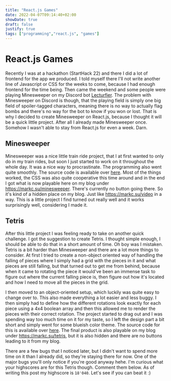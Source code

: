 ```yaml
---
title: "React.js Games"
date: 2022-04-07T09:14:40+02:00
showDate: true
draft: false
justify: true
tags: ["programming","react.js", "games"]
---
```


# React.js Games
Recently I was at a hackathon (StartHack 22) and there I did a lot of frontend for the app we produced. I told myself there I'll not write another line of Javascript or CSS for the weeks to come, because I had enough frontend for the time being. Then came the weekend and some people were playing Minesweeper on my Discord bot [Lecturfier](https://github.com/markbeep/Lecturfier). The problem with Minesweeper on Discord is though, that the playing field is simply one big field of spoiler-tagged characters, meaning there is no way to actually flag bombs and there's no way for the bot to know if you won or lost. That is why I decided to create Minesweeper on React.js, because I thought it will be a quick little project. After all I already made Minesweeper once. Somehow I wasn't able to stay from React.js for even a week. Darn.


## Minesweeper
Minesweeper was a nice little train ride project, that I at first wanted to only do in my train rides, but soon I just started to work on it throughout the whole day. It was a nice way to procrastinate. The programming also went quite smoothly. The source code is available over [here](https://github.com/markbeep/minesweeper). Most of the things worked, the CSS was also quite cooperative this time around and in the end I got what is now playable here on my blog under https://markc.su/minesweeper. There's currently no button going there. So it's kind of a hidden place on my blog. Just like https://markc.su/video in a way. This is a little project I find turned out really well and it works surprisingly well, considering I made it.

## Tetris
After this little project I was feeling ready to take on another quick challenge. I got the suggestion to create Tetris. I thought simple enough, I should be able to do that in a short amount of time. Oh boy was I mistaken. Tetris is a bit harder than Minesweeper and there are a lot more things to consider. At first I tried to create a non-object oriented way of handling the falling of pieces where I simply had a grid with the pieces in it and what pieces are still falling, but that turned out to get me from behind, because when it came to rotating the piece it would've been an immense task to figure out where the current falling piece is, then figure out how it's located and how I need to move all the pieces in the grid.

I then moved to an object-oriented setup, which luckily was quite easy to change over to. This also made everything a lot easier and less buggy. I then simply had to define how the different rotations look exactly for each piece using a 4x4 boolean array and then this allowed me to render the pieces with their correct rotation. The project started to drag out and I was spending way too much time on it for my taste, so I left the design part a bit short and simply went for some blueish color theme. The source code for this is available over [here](https://github.com/markbeep/tetris-react). The final product is also playable on my blog under https://markc.su/tetris, but it is also hidden and there are no buttons leading to it from my blog.

There are a few bugs that I noticed later, but I didn't want to spend more time on it than I already did, so they're staying there for now. One of the major bugs you'll only notice if you're good anyway hehe. I'm curious what your highscores are for this Tetris though. Comment them below. As of writing this post my highscore is `18'040`. Let's see if you can beat it :)